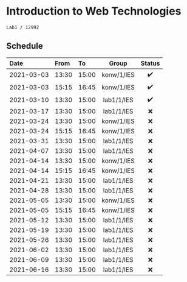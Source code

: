 # Introduction to Web Technologies
```
Lab1 / 12992
```

## Schedule

| Date        | From  | To     | Group      | Status             |
| :---        | :---  | :---   | :----:     | :----:             |
| 2021-03-03  | 13:30 | 15:00  | konw/1/IES | :heavy_check_mark: |
| 2021-03-03  | 15:15 | 16:45  | konw/1/IES | :heavy_check_mark: |
| 2021-03-10  | 13:30 | 15:00  | lab1/1/IES | :heavy_check_mark: |
| 2021-03-17  | 13:30 | 15:00  | lab1/1/IES | :x:                |
| 2021-03-24  | 13:30 | 15:00  | konw/1/IES | :x:                |
| 2021-03-24  | 15:15 | 16:45  | konw/1/IES | :x:                |
| 2021-03-31  | 13:30 | 15:00  | lab1/1/IES | :x:                |
| 2021-04-07  | 13:30 | 15:00  | lab1/1/IES | :x:                |
| 2021-04-14  | 13:30 | 15:00  | konw/1/IES | :x:                |
| 2021-04-14  | 15:15 | 16:45  | konw/1/IES | :x:                |
| 2021-04-21  | 13:30 | 15:00  | lab1/1/IES | :x:                |
| 2021-04-28  | 13:30 | 15:00  | lab1/1/IES | :x:                |
| 2021-05-05  | 13:30 | 15:00  | konw/1/IES | :x:                |
| 2021-05-05  | 15:15 | 16:45  | konw/1/IES | :x:                |
| 2021-05-12  | 13:30 | 15:00  | lab1/1/IES | :x:                |
| 2021-05-19  | 13:30 | 15:00  | lab1/1/IES | :x:                |
| 2021-05-26  | 13:30 | 15:00  | lab1/1/IES | :x:                |
| 2021-06-02  | 13:30 | 15:00  | lab1/1/IES | :x:                |
| 2021-06-09  | 13:30 | 15:00  | lab1/1/IES | :x:                |
| 2021-06-16  | 13:30 | 15:00  | lab1/1/IES | :x:                |
